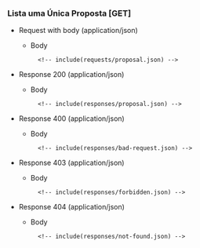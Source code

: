 ### Lista uma Única Proposta [GET]

+ Request with body (application/json)

    + Body

            <!-- include(requests/proposal.json) -->

+ Response 200 (application/json)

    + Body

            <!-- include(responses/proposal.json) -->

+ Response 400 (application/json)

    + Body

            <!-- include(responses/bad-request.json) -->

+ Response 403 (application/json)

    + Body

            <!-- include(responses/forbidden.json) -->

+ Response 404 (application/json)

    + Body

            <!-- include(responses/not-found.json) -->
